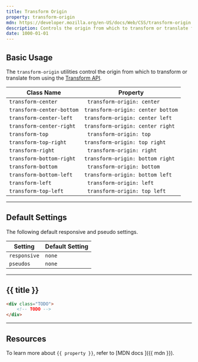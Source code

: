 ```yaml
---
title: Transform Origin
property: transform-origin
mdn: https://developer.mozilla.org/en-US/docs/Web/CSS/transform-origin
description: Controls the origin from which to transform or translate from
date: 1000-01-01
---
```


## Basic Usage

The `transform-origin` utilities control the origin from which to transform or translate from using the [Transform API](TODO).

| Class Name                | Property                          |
| ------------------------- | --------------------------------- |
| `transform-center`        | ` transform-origin: center`       |
| `transform-center-bottom` | `transform-origin: center bottom` |
| `transform-center-left`   | `transform-origin: center left`   |
| `transform-center-right`  | `transform-origin: center right`  |
| `transform-top`           | ` transform-origin: top`          |
| `transform-top-right`     | `transform-origin: top right`     |
| `transform-right`         | ` transform-origin: right`        |
| `transform-bottom-right`  | `transform-origin: bottom right`  |
| `transform-bottom`        | ` transform-origin: bottom`       |
| `transform-bottom-left`   | `transform-origin: bottom left`   |
| `transform-left`          | ` transform-origin: left`         |
| `transform-top-left`      | ` transform-origin: top left`     |

---

## Default Settings

The following default responsive and pseudo settings.

| Setting      | Default Setting |
| ------------ | --------------- |
| `responsive` | `none`          |
| `pseudos`    | `none`          |

---

## {{ title }}

<div class="bg-silver-200 p-20 h-256 radius-md flex flex-wrap align-content-center">
  <!-- ... -->
</div>

```html
<div class="TODO">
	<!-- TODO -->
</div>
```

---

## Resources

To learn more about `{{ property }}`, refer to [MDN docs <i class="far fa-external-link ml-6"></i>]({{ mdn }}).

